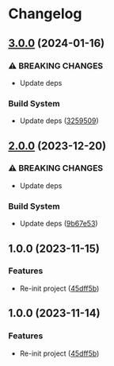# Changelog

## [3.0.0](https://github.com/onpilot/boilerplate-nextjs-ts-tailwind/compare/v2.0.0...v3.0.0) (2024-01-16)


### ⚠ BREAKING CHANGES

* Update deps

### Build System

* Update deps ([3259509](https://github.com/onpilot/boilerplate-nextjs-ts-tailwind/commit/32595090f52cb5d51702d3eeabf5b44597a305bf))

## [2.0.0](https://github.com/onpilot/boilerplate-nextjs-ts-tailwind/compare/v1.0.0...v2.0.0) (2023-12-20)


### ⚠ BREAKING CHANGES

* Update deps

### Build System

* Update deps ([9b67e53](https://github.com/onpilot/boilerplate-nextjs-ts-tailwind/commit/9b67e5341b58f193e0193ccb07c2838e344533c6))

## 1.0.0 (2023-11-15)


### Features

* Re-init project ([45dff5b](https://github.com/onpilot/boilerplate-nextjs-ts-tailwind/commit/45dff5b9c81ff96dedae16f0806705e078d25fe6))

## 1.0.0 (2023-11-14)


### Features

* Re-init project ([45dff5b](https://github.com/onpilot/boilerplate-nextjs-ts-tailwind/commit/45dff5b9c81ff96dedae16f0806705e078d25fe6))
